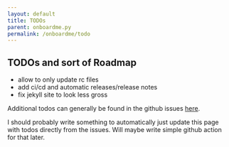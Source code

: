 ```yaml
---
layout: default
title: TODOs
parent: onboardme.py
permalink: /onboardme/todo
---
```


## TODOs and sort of Roadmap
- allow to only update rc files
- add ci/cd and automatic releases/release notes
- fix jekyll site to look less gross

Additional todos can generally be found in the github issues [here](https://github.com/jessebot/onboardme/issues).

I should probably write something to automatically just update this page with todos directly from the issues. Will maybe write simple github action for that later.
